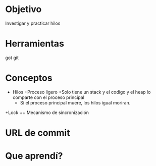 # Objetivo
Investigar y practicar hilos

# Herramientas
got
git

# Conceptos
- Hilos
  +Proceso ligero
  +Solo tiene un stack y el codigo y el heap lo comparte con el proceso principal
  + Si el proceso principal muere, los hilos igual moriran.
 
+Lock
++ Mecanismo de sincronización 


 
 # URL de commit
  
 # Que aprendí?

